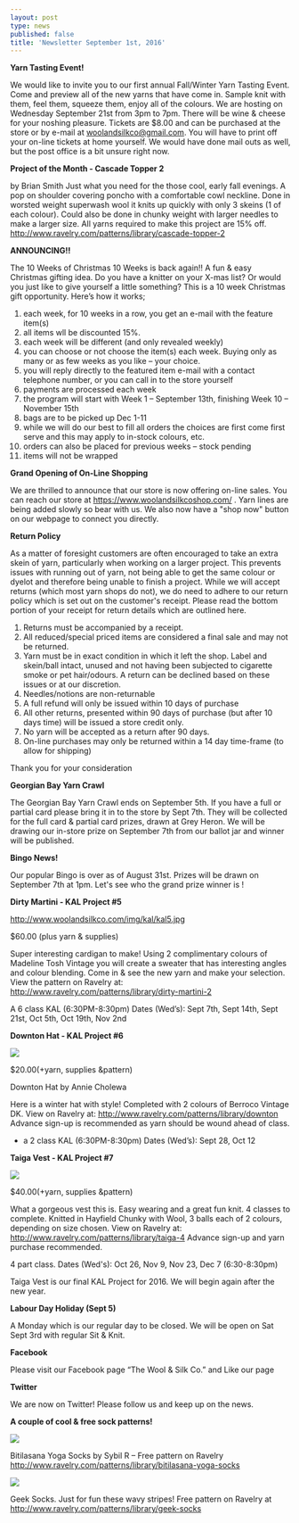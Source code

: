 ```yaml
---
layout: post
type: news
published: false
title: 'Newsletter September 1st, 2016'
---
```

**Yarn Tasting Event!**

We would like to invite you to our first annual Fall/Winter Yarn Tasting Event.  Come and preview all of the new yarns that have come in. Sample knit with them, feel them, squeeze them, enjoy all of the colours.  We are hosting on Wednesday September 21st  from 3pm to 7pm.  There will be wine & cheese for your noshing pleasure.  Tickets are $8.00 and can be purchased at the store or by e-mail at woolandsilkco@gmail.com. You will have to print off your on-line tickets at home yourself. We would have done mail outs as well, but the post office is a bit unsure right now. 

**Project of the Month - Cascade Topper 2**

by Brian Smith
Just what you need for the those cool, early fall evenings. A pop on shoulder covering poncho with a comfortable cowl neckline.  Done in worsted weight superwash wool it knits up quickly with only 3 skeins (1 of each colour). Could also be done in chunky weight with larger needles to make a larger size. All yarns required to make this project are 15% off.
http://www.ravelry.com/patterns/library/cascade-topper-2 

**ANNOUNCING!!**

The 10 Weeks of Christmas 
10 Weeks is back again!!  A fun & easy Christmas gifting idea.  Do you have a knitter on your X-mas list?  Or would you just like to give yourself a little something?  This is a 10 week Christmas gift opportunity.  Here’s how it works;

1. each week, for 10 weeks in a row,  you get an e-mail with the feature item(s)
2. all items wll be discounted 15%.
3. each week will be different (and only revealed weekly)
4. you can choose or not choose the item(s) each week. Buying only as many or as few weeks as you like – your choice.
5. you will reply directly to the featured item e-mail with a contact telephone number, or you can call in to the store yourself
6. payments are processed each week
7. the program will start with Week 1 – September 13th,  finishing Week 10 – November 15th
8. bags are to be picked up Dec 1-11
9. while we will do our best to fill all orders the choices are first come first serve and this may apply to in-stock colours, etc. 
11. orders can also be placed for previous weeks – stock pending
12. items will not be wrapped

**Grand Opening of On-Line Shopping**

We are thrilled to announce that our store is now offering on-line sales. You can reach our store at https://www.woolandsilkcoshop.com/ .  Yarn lines are being added slowly so bear with us. We also now have a "shop now" button on our webpage to connect you directly. 

**Return Policy**

As a matter of foresight customers are often encouraged to take an extra skein of yarn, particularly when working on a larger project. This prevents issues with running out of yarn, not being able to get the same colour or dyelot and therefore being unable to finish a project.  While we will accept returns (which most yarn shops do not), we do need to adhere to our return policy which is set out on the customer's receipt.  Please read the bottom portion of your receipt for return details which are outlined here.
1. Returns must be accompanied by a receipt.
2. All reduced/special priced items are considered a final sale and may not be returned. 
3. Yarn must be in exact condition in which it left the shop. Label and skein/ball intact, unused and not having been subjected to cigarette smoke or pet hair/odours.  A return can be declined based on these issues or at our discretion.
4. Needles/notions are non-returnable
5. A full refund will only be issued within 10 days of purchase
6. All other returns, presented within 90 days of purchase (but after 10 days time) will be issued a store credit only.
7. No yarn will be accepted as a return after 90 days.
8. On-line purchases may only be returned within a 14 day time-frame (to allow for shipping)

Thank you for your consideration
 
**Georgian Bay Yarn Crawl**

The Georgian Bay Yarn Crawl ends on September 5th. If you have a full or partial card please bring it in to the store by Sept 7th. They will be collected for the full card & partial card prizes, drawn at Grey Heron. We will be drawing our in-store prize on September 7th from our ballot jar and winner will be published. 

**Bingo News!**

Our popular Bingo is over as of August 31st. Prizes will be drawn on September 7th at 1pm. Let's see who the grand prize winner is !

**Dirty Martini - KAL Project #5**

http://www.woolandsilkco.com/img/kal/kal5.jpg

$60.00 (plus yarn & supplies)

Super interesting cardigan to make! Using 2 complimentary colours of Madeline Tosh Vintage you will create a sweater that has interesting angles and colour blending. Come in & see the new yarn and make your selection. View the pattern on Ravelry at:  http://www.ravelry.com/patterns/library/dirty-martini-2

A 6 class KAL (6:30PM-8:30pm)		Dates (Wed’s): Sept 7th, Sept 14th, Sept 21st, Oct 5th, Oct 19th, Nov 2nd

**Downton Hat - KAL Project #6**

![]({{site.baseurl}}/http://www.woolandsilkco.com/img/kal/kal6.jpg)

$20.00(+yarn, supplies &pattern)

Downton Hat  by Annie Cholewa

Here is a winter hat with style!
Completed with 2 colours of Berroco Vintage DK.
View on Ravelry at:  http://www.ravelry.com/patterns/library/downton
Advance sign-up is recommended as yarn should be wound ahead of class.

- a 2 class KAL (6:30PM-8:30pm)      Dates (Wed’s):  Sept 28, Oct 12

**Taiga Vest - KAL Project #7**

![]({{site.baseurl}}/http://www.woolandsilkco.com/img/kal/kal7.jpg)

$40.00(+yarn, supplies &pattern)

What a gorgeous vest this is. Easy wearing and a great fun knit. 4 classes to complete. Knitted in Hayfield Chunky with Wool, 3 balls each of 2 colours, depending on size chosen. View on Ravelry at:  http://www.ravelry.com/patterns/library/taiga-4
Advance sign-up and yarn purchase recommended.

4 part class. Dates (Wed's): Oct 26, Nov 9, Nov 23, Dec 7  (6:30-8:30pm)   

Taiga Vest is our final KAL Project for 2016. We will begin again after
the new year.                                      

**Labour Day Holiday (Sept 5)**

A Monday which is our regular day to be closed. We will be open on Sat Sept 3rd with regular Sit & Knit.
 
**Facebook**

Please visit our Facebook page “The Wool & Silk Co.” and Like our page

**Twitter**

We are now on Twitter!  Please follow us and keep up on the news.

**A couple of cool & free sock patterns!**

![]({{site.baseurl}}/http://woolandsilkco.com/img/socks/august1.jpg)

Bitilasana Yoga Socks by Sybil R – Free pattern on Ravelry http://www.ravelry.com/patterns/library/bitilasana-yoga-socks
  
![]({{site.baseurl}}/http://woolandsilkco.com/img/socks/august2.jpg)
  
Geek Socks.
Just for fun these wavy stripes!  Free pattern on Ravelry at  http://www.ravelry.com/patterns/library/geek-socks